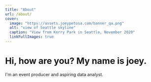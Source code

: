```yaml
---
title: "About"
url: /about/
cover:
  image: "https://assets.joeypetosa.com/banner_qa.png"
  alt: "view of Seattle skyline"
  caption: "View from Kerry Park in Seattle, November 2020"
  linkFullImages: true
---
```


# Hi, how are you? My name is joey.  

I'm an event producer and aspiring data analyst.  

